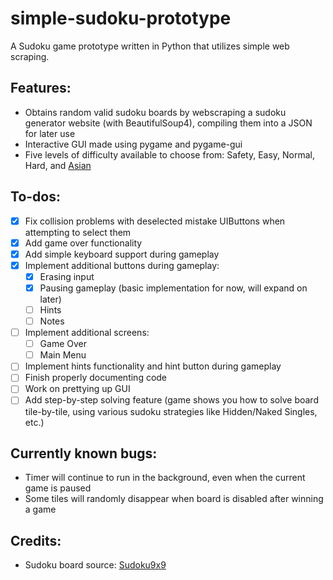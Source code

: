 # simple-sudoku-prototype
A Sudoku game prototype written in Python that utilizes simple web scraping.

## Features:
- Obtains random valid sudoku boards by webscraping a sudoku generator website (with BeautifulSoup4), compiling them into a JSON for later use
- Interactive GUI made using pygame and pygame-gui
- Five levels of difficulty available to choose from: Safety, Easy, Normal, Hard, and [Asian](https://youtu.be/miD_TWmdGIY)

## To-dos:
- [x] Fix collision problems with deselected mistake UIButtons when attempting to select them
- [x] Add game over functionality
- [x] Add simple keyboard support during gameplay
- [x] Implement additional buttons during gameplay:
  - [x] Erasing input
  - [x] Pausing gameplay (basic implementation for now, will expand on later)
  - [ ] Hints
  - [ ] Notes
- [ ] Implement additional screens:
  - [ ] Game Over
  - [ ] Main Menu 
- [ ] Implement hints functionality and hint button during gameplay
- [ ] Finish properly documenting code
- [ ] Work on prettying up GUI
- [ ] Add step-by-step solving feature (game shows you how to solve board tile-by-tile, using various sudoku strategies like Hidden/Naked Singles, etc.)

## Currently known bugs:
- Timer will continue to run in the background, even when the current game is paused
- Some tiles will randomly disappear when board is disabled after winning a game

## Credits:
- Sudoku board source: [Sudoku9x9](http://www.sudoku9x9.com/mobile/)
